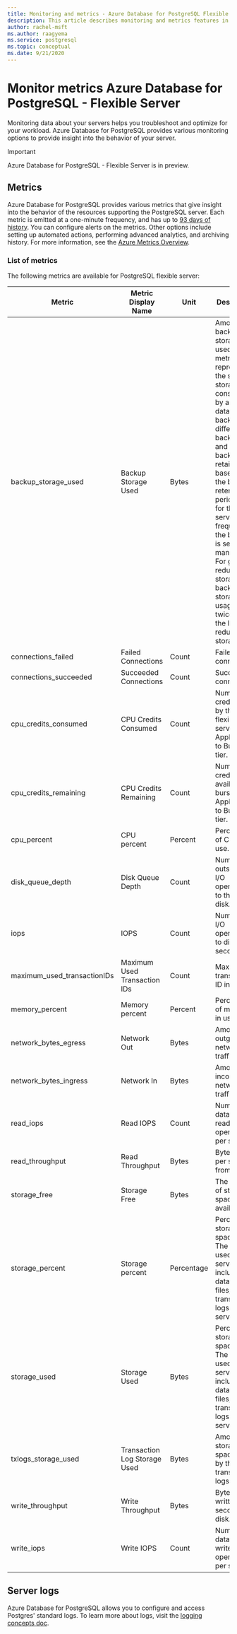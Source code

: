 ```yaml
---
title: Monitoring and metrics - Azure Database for PostgreSQL Flexible Server
description: This article describes monitoring and metrics features in Azure Database for PostgreSQL Flexible Server.
author: rachel-msft
ms.author: raagyema
ms.service: postgresql
ms.topic: conceptual
ms.date: 9/21/2020
---
```


# Monitor metrics Azure Database for PostgreSQL - Flexible Server
Monitoring data about your servers helps you troubleshoot and optimize for your workload. Azure Database for PostgreSQL provides various monitoring options to provide insight into the behavior of your server.

> [!IMPORTANT]
> Azure Database for PostgreSQL - Flexible Server is in preview.

## Metrics
Azure Database for PostgreSQL provides various metrics that give insight into the behavior of the resources supporting the PostgreSQL server. Each metric is emitted at a one-minute frequency, and has up to [93 days of history](https://docs.microsoft.com/azure/azure-monitor/platform/data-platform-metrics#retention-of-metrics). You can configure alerts on the metrics. Other options include setting up automated actions, performing advanced analytics, and archiving history. For more information, see the [Azure Metrics Overview](https://docs.microsoft.com/azure/azure-monitor/platform/data-platform-metrics).

### List of metrics
The following metrics are available for PostgreSQL flexible server:


|Metric|Metric Display Name|Unit|Description|
|---|---|---|---|
| backup_storage_used | Backup Storage Used | Bytes | Amount of backup storage used. This metric represents the sum of storage consumed by all the full database backups, differential backups, and log backups retained based on the backup retention period set for the server. The frequency of the backups is service managed. For geo-redundant storage, backup storage usage is twice that of the locally redundant storage. |
| connections_failed | Failed Connections | Count | Failed connections. |
| connections_succeeded | Succeeded Connections | Count | Succeeded connections. |
| cpu_credits_consumed | CPU Credits Consumed | Count | Number of credits used by the flexible server. Applicable to Burstable tier. |
| cpu_credits_remaining | CPU Credits Remaining | Count | Number of credits available to burst. Applicable to Burstable tier. |
| cpu_percent | CPU percent | Percent | Percentage of CPU in use. | 
| disk_queue_depth | Disk Queue Depth | Count | Number of outstanding I/O operations to the data disk. |
| iops | IOPS | Count | Number of I/O operations to disk per second. |
| maximum_used_transactionIDs | Maximum Used Transaction IDs | Count | Maximum transaction ID in use. |
| memory_percent | Memory percent | Percent | Percentage of memory in use. |
| network_bytes_egress | Network Out | Bytes | Amount of outgoing network traffic. |
| network_bytes_ingress | Network In | Bytes | Amount of incoming network traffic. |
| read_iops | Read IOPS | Count | Number of data disk I/O read operations per second. |
| read_throughput | Read Throughput | Bytes | Bytes read per second from disk. |
| storage_free | Storage Free | Bytes | The amount of storage space available. |
| storage_percent | Storage percent | Percentage | Percent of storage space used. The storage used by the service may include the database files, transaction logs, and the server logs.|
| storage_used | Storage Used | Bytes | Percent of storage space used. The storage used by the service may include the database files, transaction logs, and the server logs. |
| txlogs_storage_used | Transaction Log Storage Used | Bytes | Amount of storage space used by the transaction logs. | 
| write_throughput | Write Throughput | Bytes | Bytes written per second to disk. |
| write_iops | Write IOPS | Count | Number of data disk I/O write operations per second. |

## Server logs
Azure Database for PostgreSQL allows you to configure and access Postgres' standard logs. To learn more about logs, visit the [logging concepts doc](concepts-logging.md).
